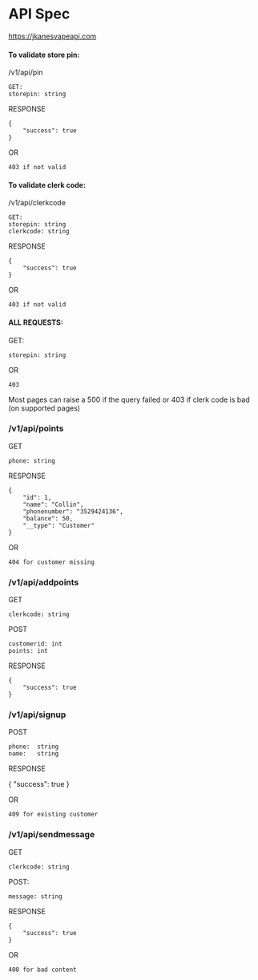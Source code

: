 
# API Spec
https://jkanesvapeapi.com

#### To validate store pin:
/v1/api/pin

    GET:
    storepin: string
RESPONSE

    {
        "success": true
    }
    
OR

    403 if not valid

#### To validate clerk code:
/v1/api/clerkcode

    GET:
    storepin: string
    clerkcode: string
RESPONSE

    {
        "success": true
    }
    
OR

    403 if not valid

#### ALL REQUESTS:
GET:

    storepin: string
    
OR

    403

Most pages can raise a 500 if the query failed
or 403 if clerk code is bad (on supported pages)    

### /v1/api/points
GET
    
    phone: string

RESPONSE

    {
        "id": 1,
        "name": "Collin",
        "phonenumber": "3529424136",
        "balance": 50,
        "__type": "Customer"
    }

OR

    404 for customer missing


### /v1/api/addpoints
GET

    clerkcode: string
    
POST

    customerid: int
    points: int

RESPONSE

    {
        "success": true
    }


### /v1/api/signup
POST

    phone:  string
    name:   string

RESPONSE

{
    "success": true
}

OR

    409 for existing customer


### /v1/api/sendmessage

GET

    clerkcode: string
    
POST:

    message: string
    
RESPONSE

    {
        "success": true
    }
OR

    400 for bad content
